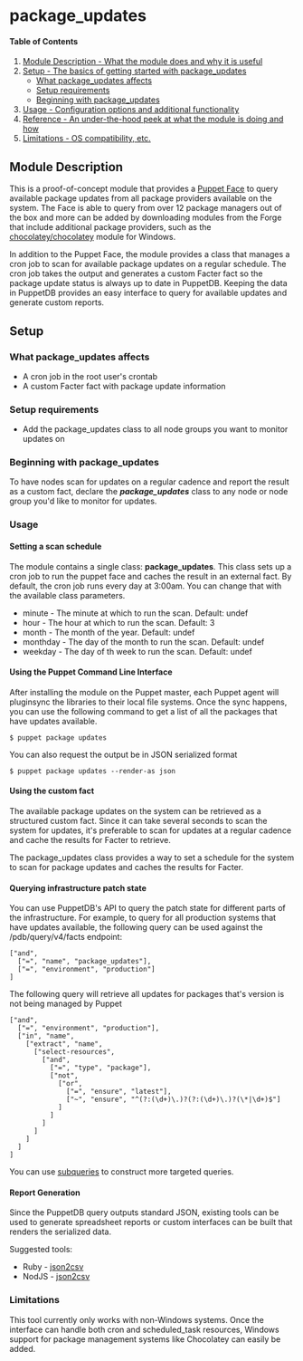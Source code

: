 # package_updates

#### Table of Contents

1. [Module Description - What the module does and why it is useful](#module-description)
2. [Setup - The basics of getting started with package_updates](#setup)
    * [What package_updates affects](#what-package_updates-affects)
    * [Setup requirements](#setup-requirements)
    * [Beginning with package_updates](#beginning-with-package_updates)
3. [Usage - Configuration options and additional functionality](#usage)
4. [Reference - An under-the-hood peek at what the module is doing and how](#reference)
5. [Limitations - OS compatibility, etc.](#limitations)

## Module Description

This is a proof-of-concept module  that provides a [Puppet Face](https://puppetlabs.com/puppet-faces-faq) to
query available package updates from all package providers available on the system. The
Face is able to query from over 12 package managers out of the box and more can be added by
downloading modules from the Forge that include additional package providers, such as the
[chocolatey/chocolatey](https://forge.puppetlabs.com/chocolatey/chocolatey) module for Windows.

In addition to the Puppet Face, the module provides a class that manages a cron job to scan
for available package updates on a regular schedule.  The cron job takes the output and generates
a custom Facter fact so the package update status is always up to date in PuppetDB.  Keeping the
data in PuppetDB provides an easy interface to query for available updates and generate
custom reports.

## Setup

### What package_updates affects

* A cron job in the root user's crontab
* A custom Facter fact with package update information

### Setup requirements

* Add the package_updates class to all node groups you want to monitor updates on

### Beginning with package_updates

To have nodes scan for updates on a regular cadence and report the result as a custom fact,
declare the ***package_updates*** class to any node or node group you'd like to monitor for updates.

### Usage

#### Setting a scan schedule

The module contains a single class: **package_updates**.  This class sets up a
cron job to run the puppet face and caches the result in an external fact.  By
default, the cron job runs every day at 3:00am.  You can change that with the
available class parameters.

* minute - The minute at which to run the scan. Default: undef
* hour - The hour at which to run the scan. Default: 3
* month - The month of the year. Default: undef
* monthday - The day of the month to run the scan. Default: undef
* weekday - The day of th week to run the scan. Default: undef

#### Using the Puppet Command Line Interface

After installing the module on the Puppet master, each Puppet agent will pluginsync the libraries
to their local file systems.  Once the sync happens, you can use the following command to get a list of
all the packages that have updates available.

    $ puppet package updates

You can also request the output be in JSON serialized format

    $ puppet package updates --render-as json

#### Using the custom fact

The available package updates on the system can be retrieved as a structured custom fact.  Since it
can take several seconds to scan the system for updates, it's preferable to scan for updates at a
regular cadence and cache the results for Facter to retrieve.

The package_updates class provides a way to set a schedule for the system to scan for package updates
and caches the results for Facter.

#### Querying infrastructure patch state

You can use PuppetDB's API to query the patch state for different parts of the infrastructure.
For example, to query for all production systems that have updates available, the following query can
be used against the /pdb/query/v4/facts endpoint:

    ["and",
      ["=", "name", "package_updates"],
      ["=", "environment", "production"]
    ]

The following query will retrieve all updates for packages that's version is not being managed by Puppet

    ["and",
      ["=", "environment", "production"],
      ["in", "name",
        ["extract", "name",
          ["select-resources",
            ["and",
              ["=", "type", "package"],
              ["not",
                ["or",
                  ["=", "ensure", "latest"],
                  ["~", "ensure", "^(?:(\d+)\.)?(?:(\d+)\.)?(\*|\d+)$"]
                ]
              ]
            ]
          ]
        ]
      ]
    ]

You can use [subqueries](https://docs.puppetlabs.com/puppetdb/3.2/api/query/v4/facts.html#subquery-relationships) to construct more targeted queries.

#### Report Generation

Since the PuppetDB query outputs standard JSON, existing tools can be used to generate spreadsheet
reports or custom interfaces can be built that renders the serialized data.

Suggested tools:

  * Ruby - [json2csv](https://github.com/ngmaloney/json2csv)
  * NodJS - [json2csv](https://github.com/zemirco/json2csv)

### Limitations

This tool currently only works with non-Windows systems. Once the interface can handle both cron
and scheduled_task resources, Windows support for package management systems like Chocolatey
can easily be added.

